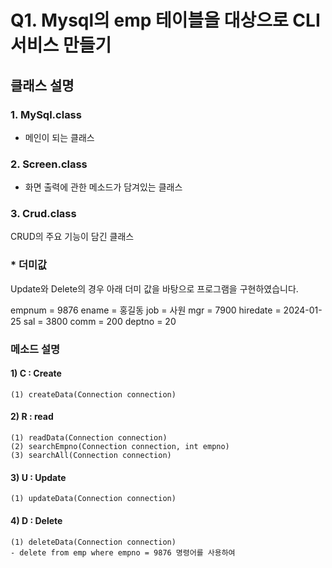 # Q1. Mysql의 emp 테이블을 대상으로 CLI 서비스 만들기

## 클래스 설명

### 1. MySql.class
 - 메인이 되는 클래스


### 2. Screen.class
 - 화면 출력에 관한 메소드가 담겨있는 클래스

### 3. Crud.class
 CRUD의 주요 기능이 담긴 클래스


### * 더미값
Update와 Delete의 경우 아래 더미 값을 바탕으로 프로그램을 구현하였습니다.

empnum = 9876
ename = 홍길동
job = 사원
mgr = 7900
hiredate = 2024-01-25
sal = 3800
comm = 200
deptno = 20


### 메소드 설명
#### 1) C : Create
    (1) createData(Connection connection)

#### 2) R : read
    (1) readData(Connection connection)
    (2) searchEmpno(Connection connection, int empno)
    (3) searchAll(Connection connection)

#### 3) U : Update
    (1) updateData(Connection connection)

#### 4) D : Delete
    (1) deleteData(Connection connection)
	- delete from emp where empno = 9876 명령어를 사용하여